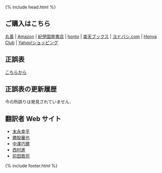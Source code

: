 {% include head.html %}

## ご購入はこちら

[丸善](https://www.maruzen-publishing.co.jp/item/?book_no=304793) | [Amazon](https://www.amazon.co.jp/dp/4621307630) | [紀伊国屋書店](https://www.kinokuniya.co.jp/f/dsg-01-9784621307632) | [honto](https://honto.jp/netstore/pd-book_32140501.html) | [楽天ブックス](https://books.rakuten.co.jp/rb/17362338/) | [ヨドバシ.com](https://www.yodobashi.com/product/100000009003657539/) | [Honya Club](https://www.honyaclub.com/shop/g/g20709850/) | [Yahoo!ショッピング](https://store.shopping.yahoo.co.jp/windybooks/s-9784621307632.html)

## 正誤表

[こちらから](correction/correction.pdf)

## 正誤表の更新履歴

今の所誤りは発見されていません．

## 翻訳者 Web サイト

- [末永幸平](https://researchmap.jp/ksuenaga)
- [勝股審也](https://researchmap.jp/shinya_katsumata)
- [中澤巧爾](https://researchmap.jp/knak)
- [西村進](https://researchmap.jp/susumuNish)
- [前田敦司](https://researchmap.jp/maeda_atusi)

{% include footer.html %}
